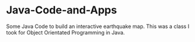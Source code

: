 # Java-Code-and-Apps
Some Java Code to build an interactive earthquake map. This was a class I took for Object Orientated Programming in Java.
